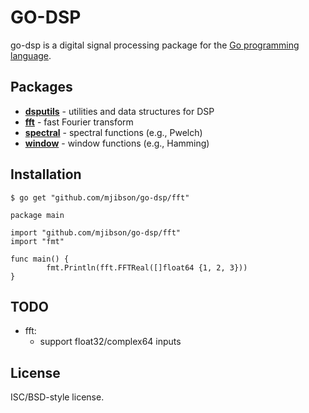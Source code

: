 # GO-DSP

go-dsp is a digital signal processing package for the [Go programming language](http://golang.org).

## Packages

* **[dsputils](http://godoc.org/github.com/mjibson/go-dsp/dsputils)** - utilities and data structures for DSP
* **[fft](http://godoc.org/github.com/mjibson/go-dsp/fft)** - fast Fourier transform
* **[spectral](http://godoc.org/github.com/mjibson/go-dsp/spectral)** - spectral functions (e.g., Pwelch)
* **[window](http://godoc.org/github.com/mjibson/go-dsp/window)** - window functions (e.g., Hamming)

## Installation

```$ go get "github.com/mjibson/go-dsp/fft"```

```
package main

import "github.com/mjibson/go-dsp/fft"
import "fmt"

func main() {
        fmt.Println(fft.FFTReal([]float64 {1, 2, 3}))
}
```

## TODO

* fft:
  * support float32/complex64 inputs

## License

ISC/BSD-style license.
